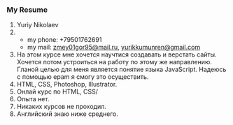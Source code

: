 ### My Resume

1. Yuriy Nikolaev
2. * my phone: +79501762691
   * my mail: zmey01gor95@mail.ru, yurikkumunren@gmail.com
3. На этом курсе мне хочется научтися создавать и верстать сайты. Хочется потом устроиться на работу по этому же направлению. Гланой целью для меня является понятие языка JavaScript. Надеюсь с помощью epam я смогу это осуществить.
4. HTML, CSS, Photoshop, Illustrator.
5. Онлай курс по HTML, CSS/
6. Опыта нет.
7. Никаких курсов не проходил.
8. Английский знаю ниже среднего.